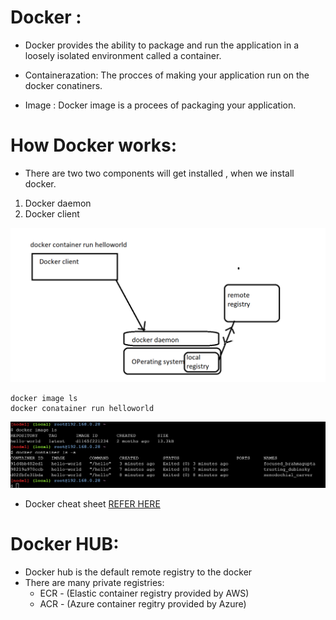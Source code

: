 # Docker :
* Docker provides the ability to package and run the application in a loosely isolated environment called a  container. 

* Containerazation:  The procces of making your application run on the docker conatiners.
* Image : Docker image is a procees of packaging your application.

# How Docker works:
  * There are two two components will get installed , when we install docker.
   1. Docker daemon
   2. Docker client

 ![preview](../images/Docker3.png)

```
docker image ls 
docker conatainer run helloworld
```
 ![preview](../images/docker143.png)


* Docker cheat sheet [REFER HERE](https://www.docker.com/sites/default/files/d8/2019-09/docker-cheat-sheet.pdf)

# Docker HUB:
* Docker hub is the default remote registry to the docker
* There are many private registries:
  * ECR - (Elastic container registry provided by AWS)
  * ACR - (Azure container regitry provided by Azure)


 